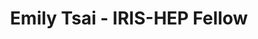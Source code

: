 ---
permalink: /fellows/etsai.html
layout: fellow
pagetype: fellow
active: false
title: Emily Tsai - IRIS-HEP Fellow
fellow-name: Emily Tsai
shortname: etsai
project_title: OpenCL based implementation of graph neural networks on FPGA
focus-area: ia
dates:
  start: 2021-01-11
  end: 2021-05-28
photo: /assets/images/team/fellows-2021/Emily-Tsai.jpg
institution: University of Texas at Austin
e-mail: emily.tsai11@gmail.com
mentors:
- Isobel Ojalvo (Princeton University)
- Savannah Thais (Princeton University)
project_goal: >
  Reconstructing particle trajectories, or tracking, in the CMS detector is a crucial
  but slow step in understanding particle collisions at the LHC. Faster tracking methods
  are required to keep up with the significantly increased collision rate in the future
  High-Luminosity LHC. This project focuses on creating an OpenCL based implementation
  of a graph neural network (GNN) completely on an FPGA, rather than the current implementation
  of the GNN on CPU and FPGA coprocessors, with the goal of speeding up tracking.
proposal: /assets/pdf/fellows-2021/EmilyTsai_Proposal.pdf
presentations:
github-username: emily-tsai11

linkedin-profile: https://www.linkedin.com/in/emily-tsai-a135ab1b1/
---